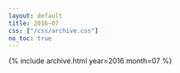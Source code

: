 ```yaml
---
layout: default
title: 2016–07
css: ["/css/archive.css"]
no_toc: true
---
```


{% include archive.html year=2016 month=07 %}
